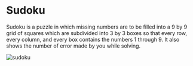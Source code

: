 # Sudoku
Sudoku is a puzzle in which missing numbers are to be filled into a 9 by 9 grid of squares which are subdivided into 3 by 3 boxes so that every row, every column, and every box contains the numbers 1 through 9. It also shows the number of error made by you while solving.

![sudoku](https://user-images.githubusercontent.com/103293218/162578581-12d50a8f-6dc6-4283-8b24-5232f13b3f6b.png)

